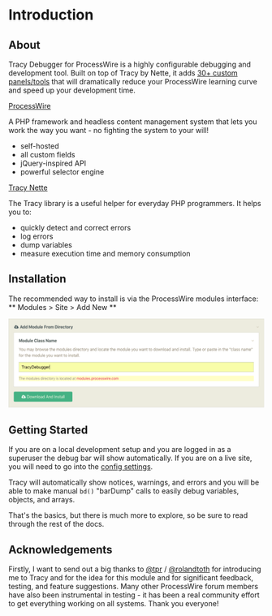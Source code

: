 # Introduction

## About
Tracy Debugger for ProcessWire is a highly configurable debugging and development tool. Built on top of Tracy by Nette, it adds [30+ custom panels/tools](debug-bar.md) that will dramatically reduce your ProcessWire learning curve and speed up your development time.

[ProcessWire](https://processwire.com)

A PHP framework and headless content management system that lets you work the way you want - no fighting the system to your will!

* self-hosted
* all custom fields
* jQuery-inspired API
* powerful selector engine

[Tracy Nette](https://tracy.nette.org/)

The Tracy library is a useful helper for everyday PHP programmers. It helps you to:
* quickly detect and correct errors
* log errors
* dump variables
* measure execution time and memory consumption

## Installation
The recommended way to install is via the ProcessWire modules interface: ** Modules > Site > Add New **

![Tracy Debug Bar Kitchen Sink](img/install.png "Tracy Debugger")

## Getting Started
If you are on a local development setup and you are logged in as a superuser the debug bar will show automatically. If you are on a live site, you will need to go into the [config settings](configuration.md).

Tracy will automatically show notices, warnings, and errors and you will be able to make manual `bd()` "barDump" calls to easily debug variables, objects, and arrays.

That's the basics, but there is much more to explore, so be sure to read through the rest of the docs.

## Acknowledgements
Firstly, I want to send out a big thanks to [@tpr](https://processwire.com/talk/profile/3156-tpr/) / [@rolandtoth](https://github.com/rolandtoth/) for introducing me to Tracy and for the idea for this module and for significant feedback, testing, and feature suggestions. Many other ProcessWire forum members have also been instrumental in testing - it has been a real community effort to get everything working on all systems. Thank you everyone!
